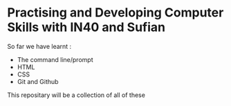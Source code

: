 # Practising  and Developing Computer Skills with IN40 and Sufian

So far we have learnt :

* The command line/prompt 
* HTML
* CSS
* Git and Github

This repositary will be a collection of all of these
